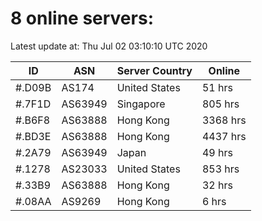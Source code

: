 # 8 online servers:

Latest update at: Thu Jul 02 03:10:10 UTC 2020

| ID | ASN | Server Country | Online |
| -- | --- | -------------- | ------ |
| #.D09B | AS174 | United States | 51 hrs |
| #.7F1D | AS63949 | Singapore | 805 hrs |
| #.B6F8 | AS63888 | Hong Kong | 3368 hrs |
| #.BD3E | AS63888 | Hong Kong | 4437 hrs |
| #.2A79 | AS63949 | Japan | 49 hrs |
| #.1278 | AS23033 | United States | 853 hrs |
| #.33B9 | AS63888 | Hong Kong | 32 hrs |
| #.08AA | AS9269 | Hong Kong | 6 hrs |

